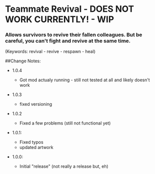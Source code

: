 # Teammate Revival - DOES NOT WORK CURRENTLY! - WIP

### Allows survivors to revive their fallen colleagues. But be careful, you can't fight and revive at the same time. 

(Keywords: revival - revive - respawn - heal)

##Change Notes:

* 1.0.4
    * Got mod actualy running - still not tested at all and likely doesn't work

* 1.0.3
    * fixed versioning

* 1.0.2
    * Fixed a few problems (still not functional yet)

* 1.0.1:
    * Fixed typos
    * updated artwork

* 1.0.0:
    * Initial "release" (not really a release but, eh)
